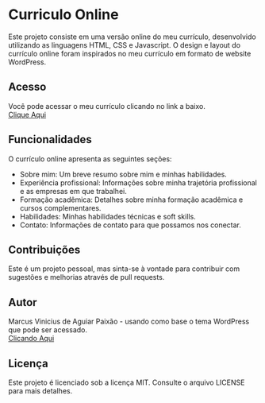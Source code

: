 # Curriculo Online
Este projeto consiste em uma versão online do meu currículo, desenvolvido utilizando as linguagens HTML, CSS e Javascript. O design e layout do currículo online foram inspirados no meu currículo em formato de website WordPress.

## Acesso
Você pode acessar o meu currículo clicando no link a baixo.<br>
[Clique Aqui](https://vini1404.github.io/Curriculo-Online/)

## Funcionalidades
O currículo online apresenta as seguintes seções:

- Sobre mim: Um breve resumo sobre mim e minhas habilidades.
- Experiência profissional: Informações sobre minha trajetória profissional e as empresas em que trabalhei.
- Formação acadêmica: Detalhes sobre minha formação acadêmica e cursos complementares.
- Habilidades: Minhas habilidades técnicas e soft skills.
- Contato: Informações de contato para que possamos nos conectar.

## Contribuições
Este é um projeto pessoal, mas sinta-se à vontade para contribuir com sugestões e melhorias através de pull requests.

## Autor
Marcus Vinicius de Aguiar Paixão - usando como base o tema WordPress que pode ser acessado.<br>
[Clicando Aqui](https://marcuspaixao.com.br)

## Licença
Este projeto é licenciado sob a licença MIT. Consulte o arquivo LICENSE para mais detalhes.
